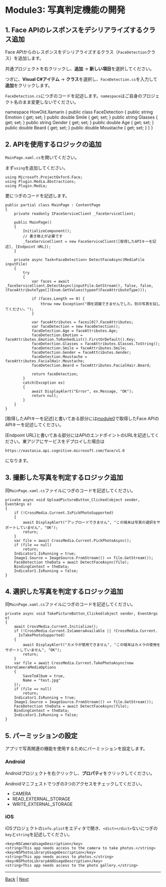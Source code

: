 # Module3: 写真判定機能の開発

## 1. Face APIのレスポンスをデシリアライズするクラス追加
Face APIからのレスポンスをデシリアライズするクラス（`FaceDetection`クラス）を追加します。

共通プロジェクトを右クリックし、**追加** -> **新しい項目**を選択してください。

つぎに、**Visual C#アイテム** -> **クラス**を選択し、`FaceDetection.cs`を入力して**追加**をクリックします。

`FaceDetection.cs`につぎのコードを記述します。`namespace`はご自身のプロジェクト名のまま変更しないでください。

namespace HowOld.Xamarin
{
    public class FaceDetection
    {
        public string Emotion { get; set; }
        public double Smile { get; set; }
        public string Glasses { get; set; }
        public string Gender { get; set; }
        public double Age { get; set; }
        public double Beard { get; set; }
        public double Moustache { get; set; }
    }
}

## 2. APIを使用するロジックの追加

`MainPage.xaml.cs`を開いてください。

まず`using`を追加してください。

```
using Microsoft.ProjectOxford.Face;
using Plugin.Media.Abstractions;
using Plugin.Media;
```

更につぎのコードを記述します。

```
public partial class MainPage : ContentPage
{
    private readonly IFaceServiceClient _faceServiceClient;

    public MainPage()
    {
        InitializeComponent();
        // 書き換えが必要です
        _faceServiceClient = new FaceServiceClient([取得したAPIキーを記述], [Endpoint URL]);
    }

    private async Task<FaceDetection> DetectFaceAsync(MediaFile inputFile)
    {
        try
        {
            var faces = await _faceServiceClient.DetectAsync(inputFile.GetStream(), false, false, (FaceAttributeType[])Enum.GetValues(typeof(FaceAttributeType)));

            if (faces.Length == 0) {
                throw new Exception("顔を認識できませんでした。別の写真を試してください。");
            }

            var faceAttributes = faces[0]?.FaceAttributes;
            var faceDetection = new FaceDetection();
            faceDetection.Age = faceAttributes.Age;
            faceDetection.Emotion = faceAttributes.Emotion.ToRankedList().FirstOrDefault().Key;
            faceDetection.Glasses = faceAttributes.Glasses.ToString();
            faceDetection.Smile = faceAttributes.Smile;
            faceDetection.Gender = faceAttributes.Gender;
            faceDetection.Moustache = faceAttributes.FacialHair.Moustache;
            faceDetection.Beard = faceAttributes.FacialHair.Beard;

            return faceDetection;
        }
        catch(Exception ex)
        {
            await DisplayAlert("Error", ex.Message, "OK");
            return null;
        }
    }
}
```

[取得したAPIキーを記述]と書いてある部分には[module0](module0.md)で取得したFace APIのAPIキーを記述してください。

[Endpoint URL]と書いてある部分にはAPIのエンドポイントのURLを記述してください。東アジアにサービスをデプロイした場合は

`https://eastasia.api.cognitive.microsoft.com/face/v1.0`

になります。

## 3. 撮影した写真を判定するロジック追加

同`MainPage.xaml.cs`ファイルにつぎのコードを記述してください。

```
private async void UploadPictureButton_Clicked(object sender, EventArgs e)
{
    if (!CrossMedia.Current.IsPickPhotoSupported)
    {
        await DisplayAlert("アップロードできません", "この端末は写真の選択をサポートしていません", "OK");
        return;
    }
    var file = await CrossMedia.Current.PickPhotoAsync();
    if (file == null)
        return;
    Indicator1.IsRunning = true;
    Image1.Source = ImageSource.FromStream(() => file.GetStream());
    FaceDetection theData = await DetectFaceAsync(file);
    BindingContext = theData;
    Indicator1.IsRunning = false;
}
```

## 4. 選択した写真を判定するロジック追加

同`MainPage.xaml.cs`ファイルにつぎのコードを記述してください。

```
private async void TakePictureButton_Clicked(object sender, EventArgs e)
{
    await CrossMedia.Current.Initialize();
    if (!CrossMedia.Current.IsCameraAvailable || !CrossMedia.Current.
      IsTakePhotoSupported)
    {
        await DisplayAlert("カメラが使用できません", "この端末はカメラの使用をサポートしていません", "OK");
        return;
    }
    var file = await CrossMedia.Current.TakePhotoAsync(new StoreCameraMediaOptions
    {
        SaveToAlbum = true,
        Name = "test.jpg"
    });
    if (file == null)
        return;
    Indicator1.IsRunning = true;
    Image1.Source = ImageSource.FromStream(() => file.GetStream());
    FaceDetection theData = await DetectFaceAsync(file);
    BindingContext = theData;
    Indicator1.IsRunning = false;
}
```


## 5. パーミッションの設定

アプリで写真関連の機能を使用するためにパーミッションを設定します。

### Android

Androidプロジェクトを右クリックし、**プロパティ**をクリックしてください。

Androidマニフェストでつぎの3つのアクセスをチェックしてください。

* CAMERA
* READ_EXTERNAL_STORAGE
* WRITE_EXTERNAL_STORAGE

### iOS

iOSプロジェクトの`info.plist`をエディタで開き、`<dict></dict>`ないにつぎの`key`と`string`を記述してください。

```
<key>NSCameraUsageDescription</key>
<string>This app needs access to the camera to take photos.</string>
<key>NSPhotoLibraryUsageDescription</key>
<string>This app needs access to photos.</string>
<key>NSPhotoLibraryAddUsageDescription</key>
<string>This app needs access to the photo gallery.</string>
```

---
[Back](module2.md) | [Next](module4.md)